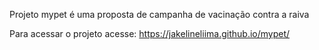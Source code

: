 Projeto mypet é uma proposta de campanha de vacinação contra a raiva

Para acessar o projeto acesse: https://jakelineliima.github.io/mypet/
